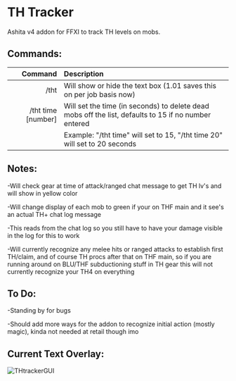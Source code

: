 # TH Tracker

Ashita v4 addon for FFXI to track TH levels on mobs.

## Commands:

|**Command**|**Description**|
|------------:|:---|
|/tht|Will show or hide the text box (1.01 saves this on per job basis now)|
|/tht time [number]|Will set the time (in seconds) to delete dead mobs off the list, defaults to 15 if no number entered|
||Example: "/tht time" will set to 15, "/tht time 20" will set to 20 seconds|

## Notes:

-Will check gear at time of attack/ranged chat message to get TH lv's and will show in yellow color

-Will change display of each mob to green if your on THF main and it see's an actual TH+ chat log message

-This reads from the chat log so you still have to have your damage visible in the log for this to work

-Will currently recognize any melee hits or ranged attacks to establish first TH/claim, and of course TH procs after that on THF main, so if you are running around on BLU/THF subductioning stuff in TH gear this will not currently recognize your TH4 on everything

## To Do:

-Standing by for bugs

-Should add more ways for the addon to recognize initial action (mostly magic), kinda not needed at retail though imo

## Current Text Overlay: 

![THtrackerGUI](https://user-images.githubusercontent.com/66495755/184027421-2eb820ff-342d-412a-905e-87b124830fb2.png)
